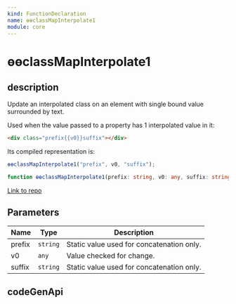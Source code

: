 ```yaml
---
kind: FunctionDeclaration
name: ɵɵclassMapInterpolate1
module: core
---
```


# ɵɵclassMapInterpolate1

## description

Update an interpolated class on an element with single bound value surrounded by text.

Used when the value passed to a property has 1 interpolated value in it:

```html
<div class="prefix{{v0}}suffix"></div>
```

Its compiled representation is:

```ts
ɵɵclassMapInterpolate1("prefix", v0, "suffix");
```

```ts
function ɵɵclassMapInterpolate1(prefix: string, v0: any, suffix: string): void;
```

[Link to repo](https://github.com/timdeschryver/angular/blob/master/packages/core/src/render3/instructions/class_map_interpolation.ts#L37-L41)

## Parameters

| Name   | Type     | Description                               |
| ------ | -------- | ----------------------------------------- |
| prefix | `string` | Static value used for concatenation only. |
| v0     | `any`    | Value checked for change.                 |
| suffix | `string` | Static value used for concatenation only. |

## codeGenApi
